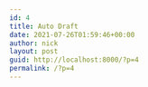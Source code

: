 ```yaml
---
id: 4
title: Auto Draft
date: 2021-07-26T01:59:46+00:00
author: nick
layout: post
guid: http://localhost:8000/?p=4
permalink: /?p=4
---
```


